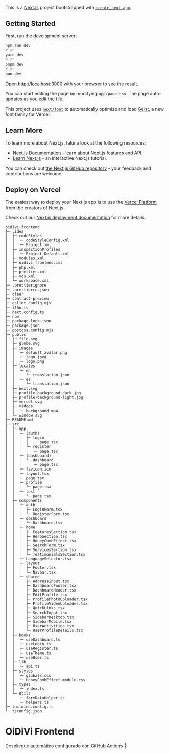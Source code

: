 This is a [Next.js](https://nextjs.org) project bootstrapped with [`create-next-app`](https://nextjs.org/docs/app/api-reference/cli/create-next-app).

## Getting Started

First, run the development server:

```bash
npm run dev
# or
yarn dev
# or
pnpm dev
# or
bun dev
```

Open [http://localhost:3000](http://localhost:3000) with your browser to see the result.

You can start editing the page by modifying `app/page.tsx`. The page auto-updates as you edit the file.

This project uses [`next/font`](https://nextjs.org/docs/app/building-your-application/optimizing/fonts) to automatically optimize and load [Geist](https://vercel.com/font), a new font family for Vercel.

## Learn More

To learn more about Next.js, take a look at the following resources:

- [Next.js Documentation](https://nextjs.org/docs) - learn about Next.js features and API.
- [Learn Next.js](https://nextjs.org/learn) - an interactive Next.js tutorial.

You can check out [the Next.js GitHub repository](https://github.com/vercel/next.js) - your feedback and contributions are welcome!

## Deploy on Vercel

The easiest way to deploy your Next.js app is to use the [Vercel Platform](https://vercel.com/new?utm_medium=default-template&filter=next.js&utm_source=create-next-app&utm_campaign=create-next-app-readme) from the creators of Next.js.

Check out our [Next.js deployment documentation](https://nextjs.org/docs/app/building-your-application/deploying) for more details.


```
oidivi-frontend
├─ .idea
│  ├─ codeStyles
│  │  ├─ codeStyleConfig.xml
│  │  └─ Project.xml
│  ├─ inspectionProfiles
│  │  └─ Project_Default.xml
│  ├─ modules.xml
│  ├─ oidivi-frontend.iml
│  ├─ php.xml
│  ├─ prettier.xml
│  ├─ vcs.xml
│  └─ workspace.xml
├─ .prettierignore
├─ .prettierrc.json
├─ clear
├─ contract-preview
├─ eslint.config.mjs
├─ i18n.ts
├─ next.config.ts
├─ npm
├─ package-lock.json
├─ package.json
├─ postcss.config.mjs
├─ public
│  ├─ file.svg
│  ├─ globe.svg
│  ├─ images
│  │  ├─ default_avatar.png
│  │  ├─ logo.jpeg
│  │  └─ logo.png
│  ├─ locales
│  │  ├─ en
│  │  │  └─ translation.json
│  │  └─ es
│  │     └─ translation.json
│  ├─ next.svg
│  ├─ profile-background-dark.jpg
│  ├─ profile-background-light.jpg
│  ├─ vercel.svg
│  ├─ videos
│  │  └─ background.mp4
│  └─ window.svg
├─ README.md
├─ src
│  ├─ app
│  │  ├─ (auth)
│  │  │  ├─ login
│  │  │  │  └─ page.tsx
│  │  │  └─ register
│  │  │     └─ page.tsx
│  │  ├─ (dashboard)
│  │  │  └─ dashboard
│  │  │     └─ page.tsx
│  │  ├─ favicon.ico
│  │  ├─ layout.tsx
│  │  ├─ page.tsx
│  │  ├─ profile
│  │  │  └─ page.tsx
│  │  └─ test
│  │     └─ page.tsx
│  ├─ components
│  │  ├─ auth
│  │  │  ├─ LoginForm.tsx
│  │  │  └─ RegisterForm.tsx
│  │  ├─ dashboard
│  │  │  └─ Dashboard.tsx
│  │  ├─ home
│  │  │  ├─ FeaturesSection.tsx
│  │  │  ├─ HeroSection.tsx
│  │  │  ├─ HoneyCombEffect.tsx
│  │  │  ├─ SearchForm.tsx
│  │  │  ├─ ServicesSection.tsx
│  │  │  └─ TestimonialsSection.tsx
│  │  ├─ LanguageSelector.tsx
│  │  ├─ layout
│  │  │  ├─ Footer.tsx
│  │  │  └─ Navbar.tsx
│  │  └─ shared
│  │     ├─ AddressInput.tsx
│  │     ├─ DashboardFooter.tsx
│  │     ├─ DashboardHeader.tsx
│  │     ├─ EditProfile.tsx
│  │     ├─ ProfilePhotoUploader.tsx
│  │     ├─ ProfileVideoUploader.tsx
│  │     ├─ QuickLinks.tsx
│  │     ├─ SearchInput.tsx
│  │     ├─ SidebarDesktop.tsx
│  │     ├─ SidebarMobile.tsx
│  │     ├─ UserActivities.tsx
│  │     └─ UserProfileDetails.tsx
│  ├─ hooks
│  │  ├─ useDashboard.ts
│  │  ├─ useLogin.ts
│  │  ├─ useRegister.ts
│  │  ├─ useTheme.ts
│  │  └─ useUser.ts
│  ├─ lib
│  │  └─ api.ts
│  ├─ styles
│  │  ├─ globals.css
│  │  └─ HoneyCombEffect.module.css
│  ├─ types
│  │  └─ index.ts
│  └─ utils
│     ├─ formDataHelper.ts
│     └─ helpers.ts
├─ tailwind.config.ts
└─ tsconfig.json

```


# OiDiVi Frontend

Despliegue automático configurado con GitHub Actions 🚀
